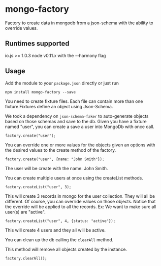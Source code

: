 # mongo-factory

Factory to create data in mongodb from a json-schema with the ability to override values.

## Runtimes supported

io.js >= 1.0.3
node v0.11.x with the --harmony flag

## Usage

Add the module to your `package.json` directly or just run

    npm install mongo-factory --save

You need to create fixture files. Each file can contain more than one fixture.Fixtures define an object using Json-Schema. 

We took a dependency on `json-schema-faker` to auto-generate objects based on those schemas and save to the db.
Given you have a fixture named "user", you can create a save a user into MongoDb with once call.

    factory.create("user");

You can override one or more values for the objects given an options with the desired values to the create method of the factory.

    factory.create("user", {name: "John Smith"});

The user will be create with the name: John Smith.

You can create multiple users at once using the createList methods.

    factory.createList("user", 3);

This will create 3 records in mongo for the user collection. They will all be different.
Of course, you can override values on those objects. Notice that the override will be applied to all the records.
Ex: We want to make sure all user(s) are "active".

    factory.createList("user", 4, {status: "active"});

This will create 4 users and they all will be active.

You can clean up the db calling the `clearAll` method.

This method will remove all objects created by the instance.

    factory.clearAll();
